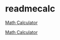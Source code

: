 # readmecalc

<!-- Calculator Widget Copyright CalculatorSoup, LLC at www.calculatorsoup.com. Use is granted only if this statement and all links to www.calculatorsoup.com are maintained. --><a href="https://www.calculatorsoup.com/calculators/math/math.php" onclick="window.open('https://www.calculatorsoup.com/calculators/math/math.php?do=pop','Math Calculator','width=400,height=600,toolbar=no,menubar=no,scrollbars=yes,resizable=yes');return false;">Math Calculator</a>


<a href="https://www.calculatorsoup.com/calculators/math/math.php?src=link_hyper" title="Calculator" target="_blank" >Math Calculator</a>

